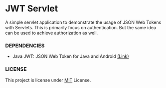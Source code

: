 # JWT Servlet

A simple servlet application to demonstrate the usage of JSON Web Tokens with Servlets.
This is primarily focus on authentication. But the same idea can be used to achieve authorization as well.

### DEPENDENCIES

* Java JWT: JSON Web Token for Java and Android [(Link)](https://github.com/jwtk/jjwt) 

### LICENSE

This project is license under [MIT](LICENSE) License. 
